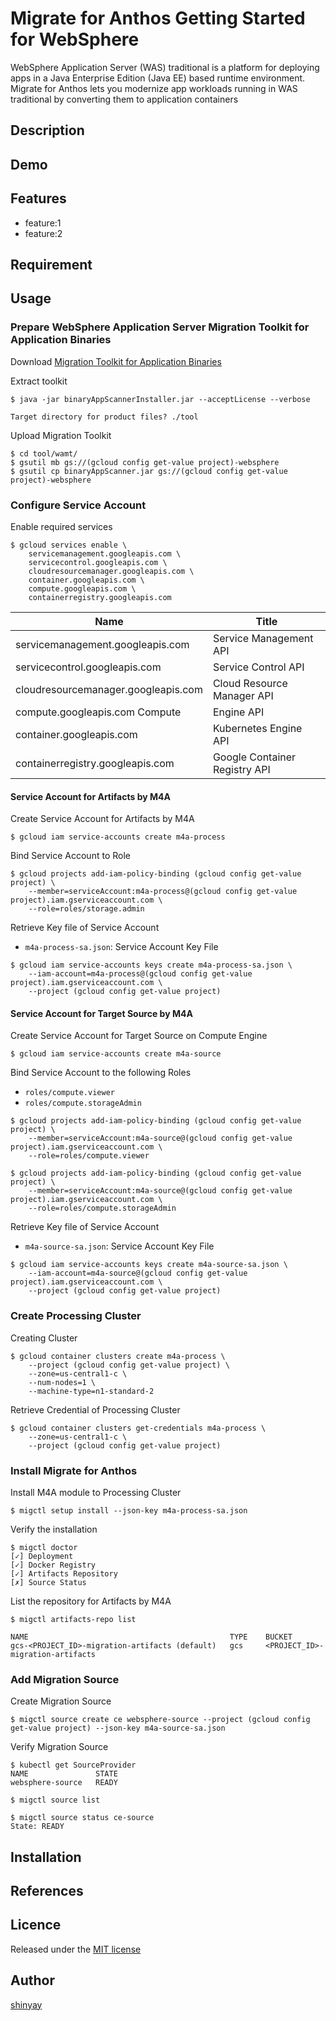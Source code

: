 # Migrate for Anthos Getting Started for WebSphere

WebSphere Application Server (WAS) traditional is a platform for deploying apps in a Java Enterprise Edition (Java EE) based runtime environment. Migrate for Anthos lets you modernize app workloads running in WAS traditional by converting them to application containers

## Description

## Demo

## Features

- feature:1
- feature:2

## Requirement

## Usage
### Prepare WebSphere Application Server Migration Toolkit for Application Binaries
Download [Migration Toolkit for Application Binaries](https://www.ibm.com/support/pages/migration-toolkit-application-binaries)

Extract toolkit
```
$ java -jar binaryAppScannerInstaller.jar --acceptLicense --verbose

Target directory for product files? ./tool
```

Upload Migration Toolkit
```
$ cd tool/wamt/
$ gsutil mb gs://(gcloud config get-value project)-websphere
$ gsutil cp binaryAppScanner.jar gs://(gcloud config get-value project)-websphere
```

### Configure Service Account

Enable required services
```
$ gcloud services enable \
    servicemanagement.googleapis.com \
    servicecontrol.googleapis.com \
    cloudresourcemanager.googleapis.com \
    container.googleapis.com \
    compute.googleapis.com \
    containerregistry.googleapis.com
```

|Name|Title|
|----|-----|
|servicemanagement.googleapis.com|Service Management API|
|servicecontrol.googleapis.com|Service Control API|
|cloudresourcemanager.googleapis.com|Cloud Resource Manager API|
|compute.googleapis.com	Compute|Engine API|
|container.googleapis.com|Kubernetes Engine API|
|containerregistry.googleapis.com|Google Container Registry API|

#### Service Account for Artifacts by M4A

Create Service Account for Artifacts by M4A
```
$ gcloud iam service-accounts create m4a-process
```

Bind Service Account to Role
```
$ gcloud projects add-iam-policy-binding (gcloud config get-value project) \
    --member=serviceAccount:m4a-process@(gcloud config get-value project).iam.gserviceaccount.com \
    --role=roles/storage.admin
```

Retrieve Key file of Service Account
- `m4a-process-sa.json`: Service Account Key File

```
$ gcloud iam service-accounts keys create m4a-process-sa.json \
    --iam-account=m4a-process@(gcloud config get-value project).iam.gserviceaccount.com \
    --project (gcloud config get-value project)
```

#### Service Account for Target Source by M4A

Create Service Account for Target Source on Compute Engine
```
$ gcloud iam service-accounts create m4a-source
```

Bind Service Account to the following Roles
- `roles/compute.viewer`
- `roles/compute.storageAdmin`

```
$ gcloud projects add-iam-policy-binding (gcloud config get-value project) \
    --member=serviceAccount:m4a-source@(gcloud config get-value project).iam.gserviceaccount.com \
    --role=roles/compute.viewer
```
```
$ gcloud projects add-iam-policy-binding (gcloud config get-value project) \
    --member=serviceAccount:m4a-source@(gcloud config get-value project).iam.gserviceaccount.com \
    --role=roles/compute.storageAdmin
```

Retrieve Key file of Service Account
- `m4a-source-sa.json`: Service Account Key File

```
$ gcloud iam service-accounts keys create m4a-source-sa.json \
    --iam-account=m4a-source@(gcloud config get-value project).iam.gserviceaccount.com \
    --project (gcloud config get-value project)
```

### Create Processing Cluster
Creating Cluster
```
$ gcloud container clusters create m4a-process \
    --project (gcloud config get-value project) \
    --zone=us-central1-c \
    --num-nodes=1 \
    --machine-type=n1-standard-2
```

Retrieve Credential of Processing Cluster
```
$ gcloud container clusters get-credentials m4a-process \
    --zone=us-central1-c \
    --project (gcloud config get-value project)
```

### Install Migrate for Anthos
Install M4A module to Processing Cluster
```
$ migctl setup install --json-key m4a-process-sa.json
```

Verify the installation
```
$ migctl doctor
[✓] Deployment
[✓] Docker Registry
[✓] Artifacts Repository
[✗] Source Status
```

List the repository for Artifacts by M4A
```
$ migctl artifacts-repo list

NAME                                             TYPE    BUCKET
gcs-<PROJECT_ID>-migration-artifacts (default)   gcs     <PROJECT_ID>-migration-artifacts
```

### Add Migration Source
Create Migration Source
```
$ migctl source create ce websphere-source --project (gcloud config get-value project) --json-key m4a-source-sa.json
```

Verify Migration Source
```
$ kubectl get SourceProvider
NAME               STATE
websphere-source   READY

$ migctl source list

$ migctl source status ce-source
State: READY
```
## Installation

## References

## Licence

Released under the [MIT license](https://gist.githubusercontent.com/shinyay/56e54ee4c0e22db8211e05e70a63247e/raw/34c6fdd50d54aa8e23560c296424aeb61599aa71/LICENSE)

## Author

[shinyay](https://github.com/shinyay)
